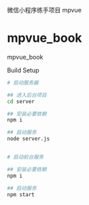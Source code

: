 
微信小程序练手项目
mpvue


# mpvue_book
mpvue_book

Build Setup

```bash
# 启动服务器

## 进入后台项目
cd server

## 安装必要依赖
npm i

## 启动服务
node server.js


# 启动前台服务

## 安装必要依赖
npm i

## 启动服务
npm start
